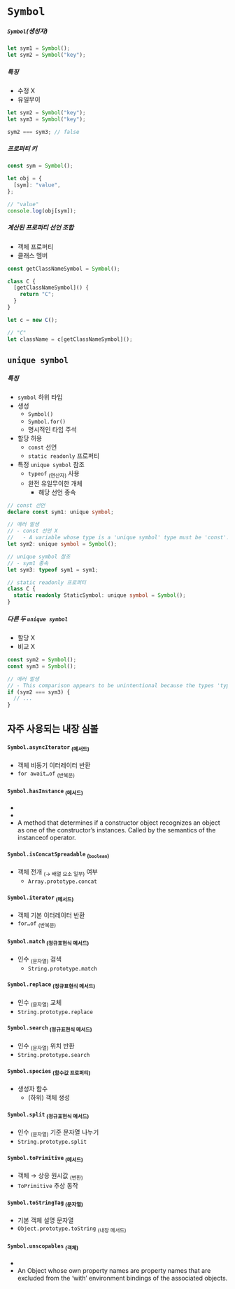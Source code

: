 `Symbol`
========


##### `Symbol`<ssub>(생성자)</ssub>
```ts
let sym1 = Symbol();
let sym2 = Symbol("key");
```

##### 특징
- 수정 X
- 유일무이
```ts
let sym2 = Symbol("key");
let sym3 = Symbol("key");

sym2 === sym3; // false
```

##### 프로퍼티 키
```ts
const sym = Symbol();

let obj = {
  [sym]: "value",
};

// "value"
console.log(obj[sym]);
```

##### 계산된 프로퍼티 선언 조합
- 객체 프로퍼티
- 클래스 멤버
```ts
const getClassNameSymbol = Symbol();

class C {
  [getClassNameSymbol]() {
    return "C";
  }
}

let c = new C();

// "C"
let className = c[getClassNameSymbol]();
```

## `unique symbol`

##### 특징
- `symbol` 하위 타입
- 생성
  - `Symbol()`
  - `Symbol.for()`
  - 명시적인 타입 주석
- 할당 허용
  - `const` 선언
  - `static readonly` 프로퍼티
- 특정 `unique symbol` 참조
  - `typeof` <sub>(연산자)</sub> 사용
  - 완전 유일무이한 개체
    - 해당 선언 종속
```ts
// const 선언
declare const sym1: unique symbol;

// 에러 발생
// - const 선언 X
//   - A variable whose type is a 'unique symbol' type must be 'const'.
let sym2: unique symbol = Symbol();

// unique symbol 참조
// - sym1 종속
let sym3: typeof sym1 = sym1;

// static readonly 프로퍼티
class C {
  static readonly StaticSymbol: unique symbol = Symbol();
}
```

##### 다른 두 `unique symbol`
- 할당 X
- 비교 X
```ts
const sym2 = Symbol();
const sym3 = Symbol();

// 에러 발생
// - This comparison appears to be unintentional because the types 'typeof sym2' and 'typeof sym3' have no overlap.
if (sym2 === sym3) {
  // ...
}
```

## 자주 사용되는 내장 심볼

#### `Symbol.asyncIterator` <sub>(메서드)</sub>
- 객체 비동기 이터레이터 반환
- `for await…of` <sub>(반복문)</sub>

#### `Symbol.hasInstance` <sub>(메서드)</sub>
- 
- 
- A method that determines if a constructor object recognizes an object as one of the constructor’s instances. Called by the semantics of the instanceof operator.

#### `Symbol.isConcatSpreadable` <sub>(`boolean`)</sub>
- 객체 전개 <sub>(→ 배열 요소 일부)</sub> 여부
  - `Array.prototype.concat`

#### `Symbol.iterator` <sub>(메서드)</sub>
- 객체 기본 이터레이터 반환
- `for…of` <sub>(반복문)</sub>

#### `Symbol.match` <sub>(정규표현식 메서드)</sub>
- 인수 <sub>(문자열)</sub> 검색
  - `String.prototype.match`

#### `Symbol.replace` <sub>(정규표현식 메서드)</sub>
- 인수 <sub>(문자열)</sub> 교체
- `String.prototype.replace`

#### `Symbol.search` <sub>(정규표현식 메서드)</sub>
- 인수 <sub>(문자열)</sub> 위치 반환
- `String.prototype.search`

#### `Symbol.species` <sub>(함수값 프로퍼티)</sub>
- 생성자 함수
  - (하위) 객체 생성

#### `Symbol.split` <sub>(정규표현식 메서드)</sub>
- 인수 <sub>(문자열)</sub> 기준 문자열 나누기
- `String.prototype.split`

#### `Symbol.toPrimitive` <sub>(메서드)</sub>
- 객체 → 상응 원시값 <sub>(변환)</sub>
- `ToPrimitive` 추상 동작

#### `Symbol.toStringTag` <sub>(문자열)</sub>
- 기본 객체 설명 문자열
- `Object.prototype.toString` <sub>(내장 메서드)</sub>

#### `Symbol.unscopables` <sub>(객체)</sub>
- 
- An Object whose own property names are property names that are excluded from the ‘with’ environment bindings of the associated objects.
